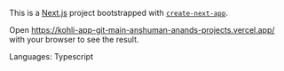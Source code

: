 This is a [Next.js](https://nextjs.org) project bootstrapped with [`create-next-app`](https://nextjs.org/docs/app/api-reference/cli/create-next-app).

Open https://kohli-app-git-main-anshuman-anands-projects.vercel.app/ with your browser to see the result.

Languages: Typescript
